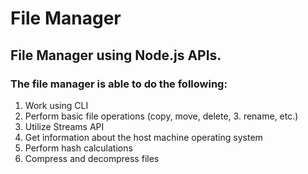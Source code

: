 # File Manager

## File Manager using Node.js APIs.

### The file manager is able to do the following:

1. Work using CLI
2. Perform basic file operations (copy, move, delete, 3. rename, etc.)
4. Utilize Streams API
5. Get information about the host machine operating system
6. Perform hash calculations
7. Compress and decompress files